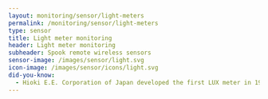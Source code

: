 ```yaml
---
layout: monitoring/sensor/light-meters
permalink: /monitoring/sensor/light-meters
type: sensor
title: Light meter monitoring
header: Light meter monitoring
subheader: Spook remote wireless sensors
sensor-image: /images/sensor/light.svg
icon-image: /images/sensor/icons/light.svg
did-you-know:
  - Hioki E.E. Corporation of Japan developed the first LUX meter in 1979 and went on to develop a range of industry leading digital light meters to measure luminance in applications for lighting installations.
---
```

